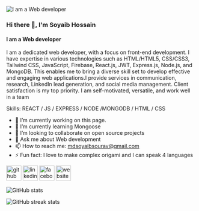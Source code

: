 ![I am a Web developer ](https://scontent.fjsr1-1.fna.fbcdn.net/v/t39.30808-6/306963939_668800057917671_9149721020948136158_n.jpg?stp=dst-jpg_p180x540&_nc_cat=110&ccb=1-7&_nc_sid=783fdb&_nc_eui2=AeH6xfLT3ti41HHpCAQyle1h0khlivZIWR7SSGWK9khZHmS5pYDDNLuXhCS2BInbvQ2hBZ89u6MLBBzA6bMWqY3S&_nc_ohc=muHLgp63lKgAX9VzXpf&_nc_zt=23&_nc_ht=scontent.fjsr1-1.fna&oh=00_AfCQZDgolGFWBTmkuAJydtJENFV-KZGqi_KNmYrili5PnA&oe=659A823C)
### Hi there 👋, I'm Soyaib Hossain 
#### I am a Web developer 


I am a dedicated web developer, with a focus on front-end development. I have expertise in various technologies such as HTML/HTML5, CSS/CSS3, Tailwind CSS, JavaScript, Firebase, React.js, JWT, Express.js, Node.js, and MongoDB. This enables me to bring a diverse skill set to develop effective and engaging web applications.I provide services in communication, research, LinkedIn lead generation, and social media management. Client satisfaction is my top priority. I am self-motivated, versatile, and work well in a team

Skills:  REACT / JS / EXPRESS / NODE /MONGODB / HTML / CSS

- 🔭 I’m currently working on this page. 
- 🌱 I’m currently learning Mongoose 
- 👯 I’m looking to collaborate on  open source projects 
- 💬 Ask me about Web development  
- 📫 How to reach me: mdsoyaibsourav@gmail.com 
- ⚡ Fun fact: I love to make complex origami and I can speak 4 languages 


[<img src='https://cdn.jsdelivr.net/npm/simple-icons@3.0.1/icons/github.svg' alt='github' height='40'>](https://github.com/Mdsoyaib123)  [<img src='https://cdn.jsdelivr.net/npm/simple-icons@3.0.1/icons/linkedin.svg' alt='linkedin' height='40'>](https://www.linkedin.com/in/md-soyaib-hossain/)  [<img src='https://cdn.jsdelivr.net/npm/simple-icons@3.0.1/icons/facebook.svg' alt='facebook' height='40'>](https://www.facebook.com/mdsoyaib.hossain.77)  [<img src='https://cdn.jsdelivr.net/npm/simple-icons@3.0.1/icons/icloud.svg' alt='website' height='40'>](https://keen-daffodil-f5922b.netlify.app/)  

![GitHub stats](https://github-readme-stats.vercel.app/api?username=Mdsoyaib123&show_icons=true)  

![GitHub streak stats](https://streak-stats.demolab.com/?user=Mdsoyaib123)  

